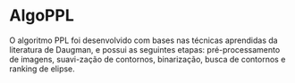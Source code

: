 # AlgoPPL
O algoritmo PPL foi desenvolvido com bases nas técnicas aprendidas da literatura de Daugman, e possui as seguintes etapas: pré-processamento de imagens, suavi-zação de contornos, binarização, busca de contornos e ranking de elipse.
